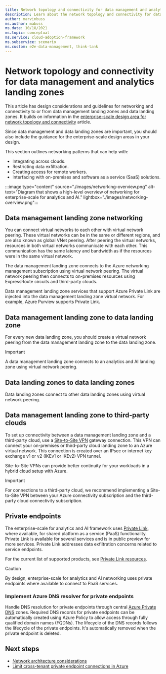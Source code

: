 ```yaml
---
title: Network topology and connectivity for data management and analytics landing zones
description: Learn about the network topology and connectivity for data management and analytics landing zones in Azure.
author: marvinbuss
ms.author: mabuss
ms.date: 10/18/2021
ms.topic: conceptual
ms.service: cloud-adoption-framework
ms.subservice: scenario
ms.custom: e2e-data-management, think-tank
---
```


# Network topology and connectivity for data management and analytics landing zones

This article has design considerations and guidelines for networking and connectivity to or from data management landing zones and data landing zones. It builds on information in the [enterprise-scale design area for network topology and connectivity](../../ready/enterprise-scale/network-topology-and-connectivity.md) article.

Since data management and data landing zones are important, you should also include the guidance for the enterprise-scale design areas in your design.

This section outlines networking patterns that can help with:

- Integrating across clouds.
- Restricting data exfiltration.
- Creating access for remote workers.
- Interfacing with on-premises and software as a service (SaaS) solutions.

:::image type="content" source="./images/networking-overview.png" alt-text="Diagram that shows a high-level overview of networking for enterprise-scale for analytics and AI." lightbox="./images/networking-overview.png":::

## Data management landing zone networking

You can connect virtual networks to each other with virtual network peering. These virtual networks can be in the same or different regions, and are also known as global VNet peering. After peering the virtual networks, resources in both virtual networks communicate with each other. This communication has the same latency and bandwidth as if the resources were in the same virtual network.

The data management landing zone connects to the Azure networking management subscription using virtual network peering. The virtual network peering then connects to on-premises resources using ExpressRoute circuits and third-party clouds.

Data management landing zone services that support Azure Private Link are injected into the data management landing zone virtual network. For example, Azure Purview supports Private Link.

## Data management landing zone to data landing zone

For every new data landing zone, you should create a virtual network peering from the data management landing zone to the data landing zone.

> [!IMPORTANT]
> A data management landing zone connects to an analytics and AI landing zone using virtual network peering.

## Data landing zones to data landing zones

Data landing zones connect to other data landing zones using virtual network peering.

## Data management landing zone to third-party clouds

To set up connectivity between a data management landing zone and a third-party cloud, use a [Site-to-Site VPN](/azure/vpn-gateway/vpn-gateway-create-site-to-site-rm-powershell) gateway connection. This VPN can connect your on-premises or third-party cloud landing zone to an Azure virtual network. This connection is created over an IPsec or internet key exchange v1 or v2 (IKEv1 or IKEv2) VPN tunnel.

Site-to-Site VPNs can provide better continuity for your workloads in a hybrid cloud setup with Azure.

> [!IMPORTANT]
> For connections to a third-party cloud, we recommend implementing a Site-to-Site VPN between your Azure connectivity subscription and the third-party cloud connectivity subscription.

## Private endpoints

The enterprise-scale for analytics and AI framework uses [Private Link](/azure/private-link/private-link-service-overview), where available, for shared platform as a service (PaaS) functionality. Private Link is available for several services and is in public preview for more services. Private Link addresses data exfiltration concerns related to service endpoints.

For the current list of supported products, see [Private Link resources](/azure/private-link/private-endpoint-overview#private-link-resource).

> [!CAUTION]
> By design, enterprise-scale for analytics and AI networking uses private endpoints where available to connect to PaaS services.

### Implement Azure DNS resolver for private endpoints

Handle DNS resolution for private endpoints through central [Azure Private DNS](/azure/dns/private-dns-overview) zones. Required DNS records for private endpoints can be automatically created using Azure Policy to allow access through fully qualified domain names (FQDNs). The lifecycle of the DNS records follows the lifecycle of the private endpoints. It's automatically removed when the private endpoint is deleted.

## Next steps

- [Network architecture considerations](eslz-network-considerations.md)
- [Limit cross-tenant private endpoint connections in Azure](/../ready/azure-best-practices/limit-cross-tenant-private-endpoint-connections.md)
